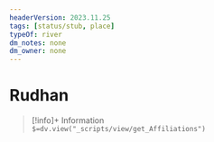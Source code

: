 ```yaml
---
headerVersion: 2023.11.25
tags: [status/stub, place]
typeOf: river
dm_notes: none
dm_owner: none
---
```

# Rudhan
>[!info]+ Information  
> `$=dv.view("_scripts/view/get_Affiliations")`
